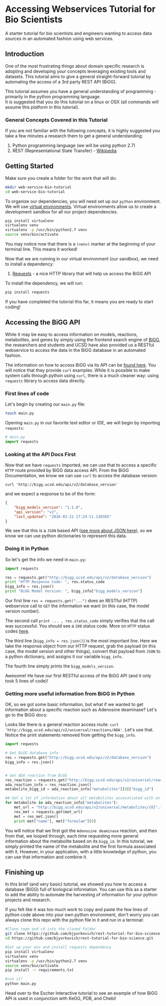 # Accessing Webservices Tutorial for Bio Scientists
A starter tutorial for bio scientists and engineers wanting to access data sources in an automated fashion using web services.

## Introduction
One of the most frustrating things about domain specific research is adopting and developing your concepts leveraging existing tools and datasets.  This tutorial aims to give a general straight-forward tutorial by automating the access of a 3rd party REST API (BiGG).

This tutorial assumes you have a general understanding of programming - primarily in the python programming language.  
It is suggested that you do this tutorial on a linux or OSX (all commands will assume this platform in this tutorial).

### General Concepts Covered in this Tutorial
If you are not familiar with the following concepts, it is highly suggested you take a few minutes a research them to get a general understanding:

1. Python programming language (we will be using python 2.7)
2. REST (Representational State Transfer) - [Wikipedia](https://en.wikipedia.org/wiki/Representational_state_transfer)


## Getting Started

Make sure you create a folder for the work that will do:

```bash
mkdir web-service-bio-tutorial
cd web-service-bio-tutorial
```

To organize our dependencies, you will need set up our `python` environment.  We will use [virtual environments](http://docs.python-guide.org/en/latest/dev/virtualenvs/).  Virtual environments allow us to create a development sandbox for all our project dependencies.

```bash
pip install virtualenv
virtualenv venv
virtualenv -p /usr/bin/python2.7 venv
source venv/bin/activate
```

You may notice now that there is a `(venv)` marker at the beginning of your terminal line.  This means it worked!

Now that we are running in our virtual environment (our sandbox), we need to install a dependency:

1. [Requests](http://docs.python-requests.org/en/master/) - a nice HTTP library that will help us access the BiGG API

To install the dependency, we will run:

```bash
pip install requests
```

If you have completed the tutorial this far, it means you are ready to start coding!

## Accessing the BiGG API
While it may be easy to access information on models, reactions, metabolites, and genes by simply using the frontend search engine of [BiGG](bigg.ucsd.edu), the researchers and students and UCSD have also provided us a RESTful webservice to access the data in the BiGG database in an automated fashion.

The information on how to access BiGG via its API can be [found here](http://bigg.ucsd.edu/data_access).  You will notice that they provide `curl` examples.  While it is possible to make system calls through python using `curl`, there is a much cleaner way:  using `requests` library to access data directly.

### First lines of code
Let's begin by creating our `main.py` file:

```bash
touch main.py
```

Opening `main.py` in our favorite text editor or IDE, we will begin by importing `requests`:
```python
# main.py
import requests
```

### Looking at the API Docs First
Now that we have `requests` imported, we can use that to access a specific `HTTP` route provided by BiGG data access API.  From the BiGG Documentation, we know we can use `curl` to access the database version:

`curl 'http://bigg.ucsd.edu/api/v2/database_version'`

and we expect a response to be of the form:

```json
{
    "bigg_models_version": "1.1.0",
    "api_version": "v2",
    "last_updated": "2016-03-21 17:24:11.138365"
}
```

We see that this is a `JSON` based API ([see more about JSON here](json.org)), so we know we can use python dictionaries to represent this data. 

### Doing it in Python
So let's get the info we need in `main.py`:

```python
import requests

res = requests.get("http://bigg.ucsd.edu/api/v2/database_version")
print "HTTP Response Code: ", res.status_code
bigg_info = res.json()
print "BiGG Model Version: ", bigg_info["bigg_models_version"]

```

Our first line `res = requests.get("...")` does an RESTful (HTTP) webservice call to `GET` the information we want (in this case, the model version number).  

The second call `print ... , res.status_code` simply verifies that the call was successful.  You should see a `200` status code.  More on `HTTP` status codes [here](https://httpstatusdogs.com/). 

The third line (`bigg_info = res.json()`) is the most important line.  Here we take the response object from our HTTP request, grab the payload (in this case, the model version and other things), convert that payload from `JSON` to a python dictionary, and assigns it our variable `bigg_info`.

The fourth line simply prints the `bigg_models_version`. 

Awesome!  He have our first RESTful access of the BiGG API (and it only took 5 lines of code)!

### Getting more useful information from BiGG in Python
OK, so we got some basic information, but what if we wanted to get information about a specific reaction such as Adenosine deaminase?  Let's go to the BiGG docs:

Looks like there is a general reaction access route: `curl 'http://bigg.ucsd.edu/api/v2/universal/reactions/ADA'`.  Let's use that.  Notice the print statements removed from getting the `bigg_info`.



```python
import requests

# Get BiGG database info
res = requests.get("http://bigg.ucsd.edu/api/v2/database_version")
bigg_info = res.json()


# Get ADA reaction from BiGG
res_reaction = requests.get("http://bigg.ucsd.edu/api/v2/universal/reactions/ADA")
ada_reaction_info = res_reaction.json()
metabolite_bigg_id = ada_reaction_info["metabolites"][0]["bigg_id"]

## Get a lot of information about all metabolites assocatiated with an ADA reaction
for metabolite in ada_reaction_info["metabolites"]:
    met_url = "http://bigg.ucsd.edu/api/v2/universal/metabolites/{0}".format(metabolite["bigg_id"])
    res_met = requests.get(met_url)
    met = res_met.json()
    print met["name"], met["formulae"][0]

```

You will notice that we first got the `Adenosine deaminase` reaction, and then from that, we looped through, each time requesting more general information about the metabolite based on its `bigg_id`.  In this tutorial, we simply printed the name of the metabolite and the first formula associated with it.  However, in your application, with a little knowledge of python, you can use that information and combine it.


## Finishing up
In this brief (and very basic) tutorial, we showed you how to access a database (BiGG) full of biological information.  You can use this as a starter to add the ability to automate the harvesting of information for your python projects and research.

If you felt like it was too much work to copy and paste the few lines of python code above into your own python environment, don't worry you can always clone this repo with the python file in it and run in a terminal:

```bash
#Clone repo and cd into the cloned folder
git clone https://github.com/bjyurkovich/rest-tutorial-for-bio-science.git
cd https://github.com/bjyurkovich/rest-tutorial-for-bio-science.git

#Set up your env and install requests dependency
pip install virtualenv
virtualenv venv
virtualenv -p /usr/bin/python2.7 venv
source venv/bin/activate
pip install -r requirements.txt

#run it!
python main.py
```

Head over to the Escher Interactive tutorial to see an example of how BiGG API is used in conjunction with KeGG, PDB, and Chebi!

